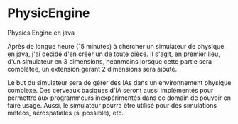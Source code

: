 # PhysicEngine
Physics Engine en java

Après de longue heure (15 minutes) à chercher un simulateur de physique en java, j'ai décidé d'en créer un de toute pièce. Il s'agit, en premier lieu, d'un simulateur en 3 dimensions, néanmoins lorsque cette partie sera complétée, un extension gérant 2 dimensions sera ajouté.

Le but du simulateur sera de gérer des IAs dans un environnement physique complexe. Des cerveaux basiques d'IA seront aussi implémentés pour permettre aux programmeurs inexpérimentés dans ce domain de pouvoir en faire usage. Aussi, le simulateur pourra être utilisé pour des simulations météos, aérospatiales (si possible), etc.

